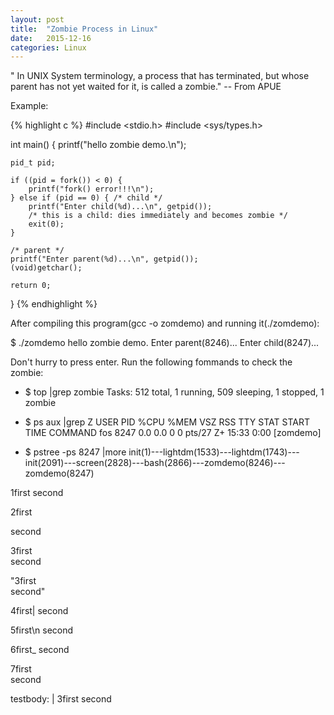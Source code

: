 ```yaml
---
layout: post
title:  "Zombie Process in Linux"
date:   2015-12-16
categories: Linux
---
```

" In UNIX System terminology, a process that has terminated, but whose parent has not yet waited for it, is called a zombie." -- From APUE

Example:

{% highlight c %}
#include <stdio.h>
#include <sys/types.h>

int main()
{
    printf("hello zombie demo.\n");

    pid_t pid;

    if ((pid = fork()) < 0) {
        printf("fork() error!!!\n");
    } else if (pid == 0) { /* child */
        printf("Enter child(%d)...\n", getpid()); 
        /* this is a child: dies immediately and becomes zombie */
        exit(0);
    } 

    /* parent */
    printf("Enter parent(%d)...\n", getpid());
    (void)getchar();

    return 0;
}
{% endhighlight %}

After compiling this program(gcc -o zomdemo) and running it(./zomdemo):

$ ./zomdemo
hello zombie demo.
Enter parent(8246)...
Enter child(8247)...

Don't hurry to press enter. Run the following fommands to check the zombie:

- $ top |grep zombie
Tasks: 512 total,   1 running, 509 sleeping,   1 stopped,   1 zombie

- $ ps aux |grep Z
USER        PID %CPU %MEM    VSZ   RSS TTY      STAT START   TIME COMMAND
fos        8247  0.0  0.0      0     0 pts/27   Z+   15:33   0:00 [zomdemo] <defunct>

- $ pstree -ps 8247 |more
init(1)---lightdm(1533)---lightdm(1743)---init(2091)---screen(2828)---bash(2866)---zomdemo(8246)---zomdemo(8247)



1first
second


2first

second


3first \
second

"3first \
second"


4first|
second


5first\n
second


6first_
second


7first<br>
second


testbody: |
   3first
second
